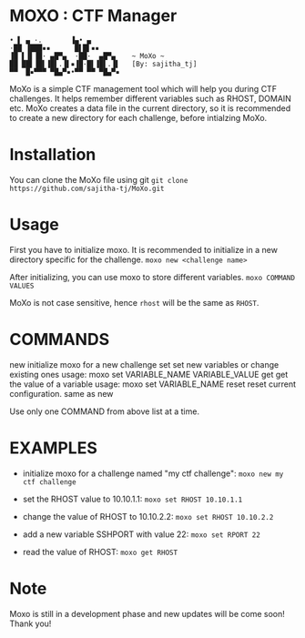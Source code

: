 # MOXO : CTF Manager

```
• ▌ ▄ ·.       ▐▄• ▄       
·██ ▐███▪▪      █▌█▌▪▪     
▐█ ▌▐▌▐█· ▄█▀▄  ·██·  ▄█▀▄    ~ MoXo ~ 
██ ██▌▐█▌▐█▌.▐▌▪▐█·█▌▐█▌.▐▌   [By: sajitha_tj]
▀▀  █▪▀▀▀ ▀█▄▀▪•▀▀ ▀▀ ▀█▄▀▪  
```
MoXo is a simple CTF management tool which will help you during CTF challenges.
It helps remember different variables such as RHOST, DOMAIN etc.
MoXo creates a data file in the current directory, so it is recommended to create a new directory for each challenge, before intialzing MoXo.

# Installation

You can clone the MoXo file using git
`git clone https://github.com/sajitha-tj/MoXo.git`

# Usage

First you have to initialize moxo.
It is recommended to initialize in a new directory specific for the challenge.
`moxo new <challenge name>`

After initializing, you can use moxo to store different variables.
`moxo COMMAND VALUES`

MoXo is not case sensitive, hence `rhost` will be the same as `RHOST`.

# COMMANDS

new    initialize moxo for a new challenge
set    set new variables or change existing ones
         usage: moxo set VARIABLE_NAME VARIABLE_VALUE
get    get the value of a variable
         usage: moxo set VARIABLE_NAME
reset  reset current configuration. same as new

Use only one COMMAND from above list at a time.

# EXAMPLES

- initialize moxo for a challenge named "my ctf challenge":
`moxo new my ctf challenge`

- set the RHOST value to 10.10.1.1:
`moxo set RHOST 10.10.1.1`

- change the value of RHOST to 10.10.2.2:
`moxo set RHOST 10.10.2.2`

- add a new variable SSHPORT with value 22:
`moxo set RPORT 22`

- read the value of RHOST:
`moxo get RHOST`

# Note

Moxo is still in a development phase and new updates will be come soon!
Thank you!